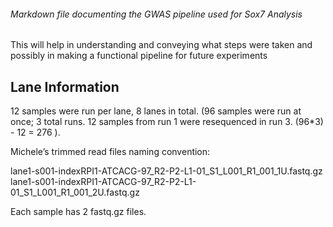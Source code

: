 ###### Markdown file documenting the GWAS pipeline used for Sox7 Analysis
This will help in understanding and conveying what steps were taken and possibly in making a functional pipeline for future experiments

## Lane Information

12 samples were run per lane, 8 lanes in total. (96 samples were run at once; 3 total runs. 12 samples from run 1 were resequenced in run 3. (96*3) - 12 = 276 ).

Michele’s trimmed read files naming convention:

lane1-s001-indexRPI1-ATCACG-97_R2-P2-L1-01_S1_L001_R1_001_1U.fastq.gz
lane1-s001-indexRPI1-ATCACG-97_R2-P2-L1-01_S1_L001_R1_001_2U.fastq.gz

Each sample has 2 fastq.gz files.

